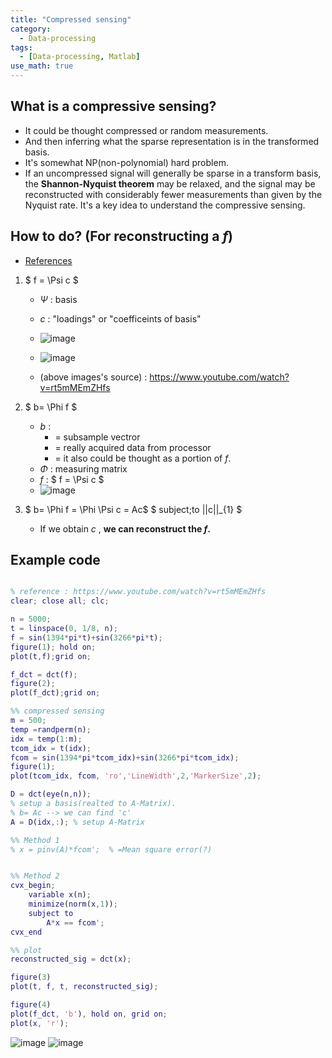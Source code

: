 ```yaml
---
title: "Compressed sensing"
category:
  - Data-processing
tags:
  - [Data-processing, Matlab]
use_math: true
---
```


## What is a compressive sensing?

* It could be thought compressed or random measurements.
* And then inferring what the sparse representation is in the transformed basis.
* It's somewhat NP(non-polynomial) hard problem.
* If an uncompressed signal will generally be sparse in a transform basis, the **Shannon-Nyquist theorem** may be relaxed, and the signal may be reconstructed with considerably fewer measurements than given by the Nyquist rate. It's a key idea to understand the compressive sensing.



## How to do? (For reconstructing a $f$)

* [References](https://www.youtube.com/watch?v=rt5mMEmZHfs)

1. $ f = \Psi c $

   * $\Psi$ : basis

   * $c$ : "loadings" or "coefficeints of basis"
   * ![image](https://user-images.githubusercontent.com/71545160/159208323-71e171c2-9158-441d-a748-e1c3474d2951.png)
   * ![image](https://user-images.githubusercontent.com/71545160/159208336-87a7c361-debf-4fc3-9665-d95a12bcb494.png)
   * (above images's source) : https://www.youtube.com/watch?v=rt5mMEmZHfs

2. $ b= \Phi f $

   * $b$ : 
     * = subsample vectror 
     * = really acquired data from processor
     * = it also could be thought as a portion of $f$.
   * $\Phi$ :  measuring matrix
   * $f$ : $ f = \Psi c $
   * ![image](https://user-images.githubusercontent.com/71545160/159208351-14bbfaa8-0ee0-4764-adf2-911d07bb5103.png)

3. $ b= \Phi f  = \Phi \Psi c = Ac$
   $ subject\;to  ||c||_{1} $ 

   * If we obtain $c$ , **we can reconstruct the $f$.**

## Example code

```matlab

% reference : https://www.youtube.com/watch?v=rt5mMEmZHfs
clear; close all; clc;

n = 5000;
t = linspace(0, 1/8, n);
f = sin(1394*pi*t)+sin(3266*pi*t);
figure(1); hold on;
plot(t,f);grid on;

f_dct = dct(f);
figure(2);
plot(f_dct);grid on;

%% compressed sensing
m = 500;
temp =randperm(n);
idx = temp(1:m);
tcom_idx = t(idx);
fcom = sin(1394*pi*tcom_idx)+sin(3266*pi*tcom_idx);
figure(1);
plot(tcom_idx, fcom, 'ro','LineWidth',2,'MarkerSize',2);

D = dct(eye(n,n)); 
% setup a basis(realted to A-Matrix). 
% b= Ac --> we can find 'c'
A = D(idx,:); % setup A-Matrix

%% Method 1
% x = pinv(A)*fcom';  % =Mean square error(?)


%% Method 2
cvx_begin;
    variable x(n);
    minimize(norm(x,1));
    subject to
        A*x == fcom';
cvx_end

%% plot
reconstructed_sig = dct(x);

figure(3)
plot(t, f, t, reconstructed_sig);

figure(4)
plot(f_dct, 'b'), hold on, grid on;
plot(x, 'r');
```
![image](https://user-images.githubusercontent.com/71545160/159208370-6307e358-c8d2-49ca-b238-ad4d2dc2cf94.png)
![image](https://user-images.githubusercontent.com/71545160/159208376-9c871f9f-2634-44e6-8cfb-ece101185ce0.png)

